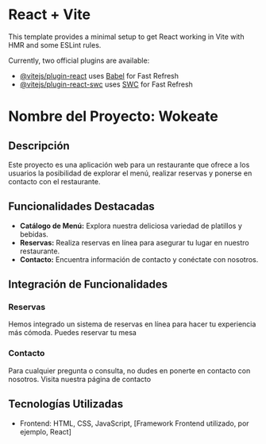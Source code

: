 # React + Vite

This template provides a minimal setup to get React working in Vite with HMR and some ESLint rules.

Currently, two official plugins are available:

- [@vitejs/plugin-react](https://github.com/vitejs/vite-plugin-react/blob/main/packages/plugin-react/README.md) uses [Babel](https://babeljs.io/) for Fast Refresh
- [@vitejs/plugin-react-swc](https://github.com/vitejs/vite-plugin-react-swc) uses [SWC](https://swc.rs/) for Fast Refresh


# Nombre del Proyecto: Wokeate

## Descripción
Este proyecto es una aplicación web para un restaurante que ofrece a los usuarios la posibilidad de explorar el menú, realizar reservas y ponerse en contacto con el restaurante.

## Funcionalidades Destacadas
- **Catálogo de Menú:** Explora nuestra deliciosa variedad de platillos y bebidas.
- **Reservas:** Realiza reservas en línea para asegurar tu lugar en nuestro restaurante.
- **Contacto:** Encuentra información de contacto y conéctate con nosotros.

## Integración de Funcionalidades
### Reservas
Hemos integrado un sistema de reservas en línea para hacer tu experiencia más cómoda. Puedes reservar tu mesa

### Contacto
Para cualquier pregunta o consulta, no dudes en ponerte en contacto con nosotros. Visita nuestra página de contacto

## Tecnologías Utilizadas
- Frontend: HTML, CSS, JavaScript, [Framework Frontend utilizado, por ejemplo, React]

